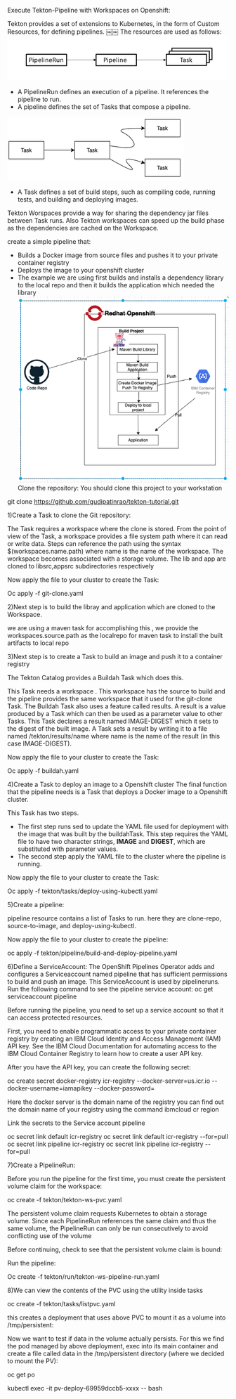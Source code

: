 Execute Tekton-Pipeline with Workspaces on Openshift:


Tekton provides a set of extensions to Kubernetes, in the form of Custom Resources, for defining pipelines.
￼￼
The resources are used as follows:
![image.png](tekton/images/image.png)
* A PipelineRun defines an execution of a pipeline. It references the pipeline to run.
* A pipeline defines the set of Tasks that compose a pipeline.

![tektonpipeline.png](tekton/images/tektonpipeline.png)

* A Task defines a set of build steps, such as compiling code, running tests, and building and deploying images.



Tekton Worspaces provide a way for sharing the dependency jar files between Task runs.
Also Tekton workspaces can speed up the build phase as the dependencies are cached on the Workspace.

create a simple pipeline that:
* Builds a Docker image from source files and pushes it to your private container registry
* Deploys the image to your openshift cluster
* The example we are using first builds and installs a dependency library to the local repo and then it builds the application which needed the library
![PipelineRun.png](tekton/images/PipelineRun.png)
Clone the repository:
You should clone this project to your workstation

git clone https://github.com/gudipatinrao/tekton-tutorial.git

1)Create a Task to clone the Git repository:

The Task requires a workspace where the clone is stored. From the point of view of the Task, a workspace provides a file system path where it can read or write data.
Steps can reference the path using the syntax $(workspaces.name.path) where name is the name of the workspace.
The workspace becomes associated with a storage volume.
The lib and app are cloned to libsrc,appsrc subdirectories respectively

Now apply the file to your cluster to create the Task:

Oc apply -f  git-clone.yaml

2)Next step is to build the libray and application which are cloned to the Workspace.

we are using a maven task for accomplishing this , we provide the workspaces.source.path as the localrepo for maven task to install the
built artifacts to local repo

3)Next step is to create a Task to build an image and push it to a container registry

The Tekton Catalog provides a Buildah Task which does this.

This Task needs a workspace . This workspace has the source to build and the pipeline provides the same workspace that it used for the git-clone Task.
The Buildah  Task also uses a feature called results. A result is a value produced by a Task which can then be used as a parameter value to other Tasks.
This Task declares a result named IMAGE-DIGEST which it sets to the digest of the built image.
 A Task sets a result by writing it to a file named /tekton/results/name where name is the name of the result (in this case IMAGE-DIGEST).

Now apply the file to your cluster to create the Task:

Oc apply -f buildah.yaml

4)Create a Task to deploy an image to a Openshift cluster
The final function that the pipeline needs is a Task that deploys a Docker image to a Openshift cluster.

This Task has two steps.
* The first step runs sed to update the YAML file used for deployment with the image that was built by the buildahTask. This step requires the YAML file to have two character strings, __IMAGE__ and __DIGEST__, which are substituted with parameter values.
* The second step  apply the YAML file to the cluster where the pipeline is running.

Now apply the file to your cluster to create the Task:

Oc apply -f tekton/tasks/deploy-using-kubectl.yaml

5)Create a pipeline:

pipeline resource contains a list of Tasks to run. here they are clone-repo, source-to-image, and deploy-using-kubectl.

Now apply the file to your cluster to create the pipeline:

oc apply -f tekton/pipeline/build-and-deploy-pipeline.yaml

6)Define a ServiceAccount:
The OpenShift Pipelines Operator adds and configures a Serviceaccount named pipeline that has sufficient permissions to build and push an image. This ServiceAccount is used by pipelineruns.
Run the following command to see the pipeline service account:
oc get serviceaccount pipeline

Before running the pipeline, you need to set up a service account so that it can access protected resources.

First, you need to enable programmatic access to your private container registry by creating an IBM Cloud Identity and Access Management (IAM) API key. See the IBM Cloud Documentation for automating access to the IBM Cloud Container Registry to learn how to create a user API key.

After you have the API key, you can create the following secret:


oc create secret docker-registry icr-registry --docker-server=us.icr.io --docker-username=iamapikey --docker-password=<apikey>

Here the docker server is the domain name of the registry you can find out the domain name of your registry using the command ibmcloud cr region

Link the secrets to the Service account pipeline

oc secret link default icr-registry
oc secret link default icr-registry --for=pull
oc secret link pipeline icr-registry
oc secret link pipeline icr-registry --for=pull



7)Create a PipelineRun:

Before you run the pipeline for the first time, you must create the persistent volume claim for the workspace:

oc create -f tekton/tekton-ws-pvc.yaml

The persistent volume claim requests Kubernetes to obtain a storage volume. Since each PipelineRun references the same claim and thus the same volume, the PipelineRun can only be run consecutively to avoid conflicting use of the volume

Before continuing, check to see that the persistent volume claim is bound:

Run the pipeline:

Oc create -f tekton/run/tekton-ws-pipeline-run.yaml

8)We can view the contents of the PVC using the utility inside tasks

oc create -f tekton/tasks/listpvc.yaml

this creates a deployment that uses above PVC to mount it as a volume into /tmp/persistent:

Now we want to test if data in the volume actually persists. For this we find the pod managed by above deployment, exec into its main container and create a file called data in the /tmp/persistent directory (where we decided to mount the PV):

oc get po

kubectl exec -it pv-deploy-69959dccb5-xxxx -- bash
